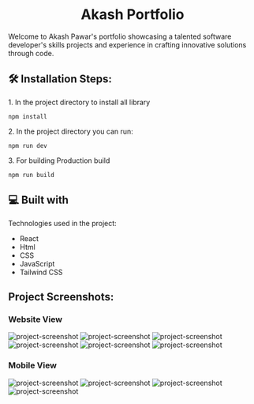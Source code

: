 <h1 align="center" id="title">Akash Portfolio</h1>

<p id="description">Welcome to Akash Pawar's portfolio showcasing a talented software developer's skills projects and experience in crafting innovative solutions through code.</p>


<h2>🛠️ Installation Steps:</h2>

<p>1. In the project directory to install all library</p>

```
npm install
```

<p>2. In the project directory you can run:</p>

```
npm run dev
```

<p>3. For building Production build</p>

```
npm run build
```

  
  
<h2>💻 Built with</h2>

Technologies used in the project:

*   React
*   Html
*   CSS
*   JavaScript
*   Tailwind CSS

<h2>Project Screenshots:</h2>

<h3>Website View</h3>

<span><img src="https://github.com/akashpawardev/Portfolio/blob/master/public/assets/website1.png" alt="project-screenshot" ></span>
<span><img src="https://github.com/akashpawardev/Portfolio/blob/master/public/assets/website2.png" alt="project-screenshot" ></span>
<span><img src="https://github.com/akashpawardev/Portfolio/blob/master/public/assets/website3.png" alt="project-screenshot" ></span>
<span><img src="https://github.com/akashpawardev/Portfolio/blob/master/public/assets/website4.png" alt="project-screenshot" ></span>
<span><img src="https://github.com/akashpawardev/Portfolio/blob/master/public/assets/website5.png" alt="project-screenshot" ></span>
<span><img src="https://github.com/akashpawardev/Portfolio/blob/master/public/assets/website6.png" alt="project-screenshot" ></span>

<h3>Mobile View</h3>

<span><img src="https://github.com/akashpawardev/Portfolio/blob/master/public/assets/mobile1.png" alt="project-screenshot" ></span>
<span><img src="https://github.com/akashpawardev/Portfolio/blob/master/public/assets/mobile2.png" alt="project-screenshot" ></span>
<span><img src="https://github.com/akashpawardev/Portfolio/blob/master/public/assets/mobile3.png" alt="project-screenshot" ></span>
<span><img src="https://github.com/akashpawardev/Portfolio/blob/master/public/assets/mobile42.png" alt="project-screenshot" ></span>
<!-- <span><img src="https://github.com/akashpawardev/Portfolio/blob/master/public/assets/mobile5.png" alt="project-screenshot" ></span> -->
